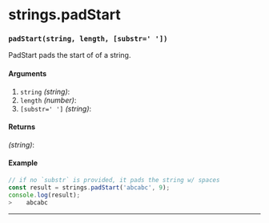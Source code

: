 # strings.padStart

<!-- div class="doc-container" -->

<!-- div -->


<!-- div -->

<h3 id="padstartstring-length-substr"><code>padStart(string, length, [substr=' '])</code></h3>

PadStart pads the start of of a string.

#### Arguments
1. `string` *(string)*:
2. `length` *(number)*:
3. `[substr=' ']` *(string)*:

#### Returns
*(string)*:

#### Example
```js
// if no `substr` is provided, it pads the string w/ spaces
const result = strings.padStart('abcabc', 9);
console.log(result);
>    abcabc
```
---

<!-- /div -->

<!-- /div -->

<!-- /div -->
